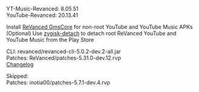 YT-Music-Revanced: 8.05.51  
YouTube-Revanced: 20.13.41  

Install [ReVanced GmsCore](https://github.com/ReVanced/GmsCore/releases/latest) for non-root YouTube and YouTube Music APKs  
(Optional) Use [zygisk-detach](https://github.com/j-hc/zygisk-detach/releases/latest) to detach root ReVanced YouTube and YouTube Music from the Play Store
  
CLI: revanced/revanced-cli-5.0.2-dev.2-all.jar  
Patches: ReVanced/patches-5.31.0-dev.12.rvp  
[Changelog](https://github.com/ReVanced/revanced-patches/releases/tag/v5.31.0-dev.12)  

Skipped:  
Patches: inotia00/patches-5.7.1-dev.4.rvp      
